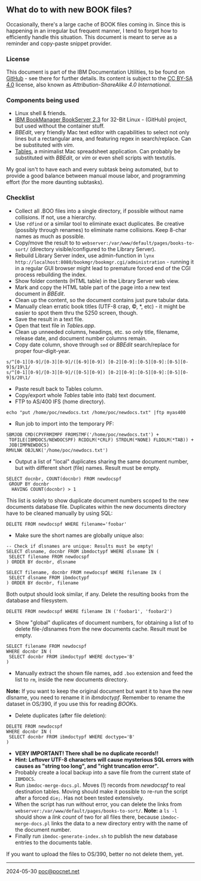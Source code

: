 ## What do to with new BOOK files?
Occasionally, there's a large cache of BOOK files coming in. Since this is happening in an irregular but frequent manner, I tend to forget how to efficiently handle this situation. This document is meant to serve as a reminder and copy-paste snippet provider.

### License
This document is part of the IBM Documentation Utilities, to be found on [GitHub](https://github.com/PoC-dev/ibmdocs-tools) - see there for further details. Its content is subject to the [CC BY-SA 4.0](https://creativecommons.org/licenses/by-sa/4.0/) license, also known as *Attribution-ShareAlike 4.0 International*.

### Components being used
- Linux shell & friends.
- [IBM BookManager BookServer 2.3](https://github.com/cyberdotgent/bookmgr-docker) for 32-Bit Linux - (GitHub) project, but used without the container stuff.
- *BBEdit*, very friendly Mac text editor with capabilities to select not only lines but a rectangular area, and featuring regex in search/replace. Can be substituted with *vim*.
- [Tables](https://www.x-tables.eu), a minimalist Mac spreadsheet application. Can probably be substituted with *BBEdit*, or *vim* or even shell scripts with textutils.

My goal isn't to have each and every subtask being automated, but to provide a good balance between manual mouse labor, and programming effort (for the more daunting subtasks).

### Checklist
- Collect all .BOO files into a single directory, if possible without name collisions. If not, use a hierarchy.
- Use `rdfind` or a similar tool to eliminate exact duplicates. Be creative (possibly through renames) to eliminate name collisions. Keep 8-char names as much as possible.
- Copy/move the result to to `webserver:/var/www/default/pages/books-to-sort/` (directory visible/configured to the Library Server).
- Rebuild Library Server index, use admin-function in `lynx http://localhost:8080/bookmgr/bookmgr.cgi/administration` - running it in a regular GUI browser might lead to premature forced end of the CGI process rebuilding the index.
- Show folder contents (HTML table) in the Library Server web view.
- Mark and copy the HTML table part of the page into a new text document in *BBEdit*.
- Clean up the content, so the document contains just pure tabular data.
- Manually clean erratic book titles (UTF-8 crap, ©, \*, etc) - it might be easier to spot them thru the 5250 screen, though.
- Save the result in a text file.
- Open that text file in *Tables.app*.
- Clean up unneeded columns, headings, etc. so only title, filename, release date, and document number columns remain.
- Copy date column, shove through `sed` or *BBEdit* search/replace for proper four-digit-year.
```
s/^[0-1][0-9]/[0-3][0-9]/([6-9][0-9]) [0-2][0-9]:[0-5][0-9]:[0-5][0-9]$/19\1/
s/^[0-1][0-9]/[0-3][0-9]/([0-5][0-9]) [0-2][0-9]:[0-5][0-9]:[0-5][0-9]$/20\1/
```
- Paste result back to Tables column.
- Copy/export whole *Tables* table into (tab) text document.
- FTP to AS/400 IFS (home directory).
```
echo "put /home/poc/newdocs.txt /home/poc/newdocs.txt" |ftp myas400
```
- Run job to import into the temporary PF:
```
SBMJOB CMD(CPYFRMIMPF FROMSTMF('/home/poc/newdocs.txt') +
 TOFILE(IBMDOCS/NEWDOCSPF) RCDDLM(*CRLF) STRDLM(*NONE) FLDDLM(*TAB)) +
 JOB(IMPNEWDOCS)
RMVLNK OBJLNK('/home/poc/newdocs.txt')
```
- Output a list of "local" duplicates sharing the same document number, but with different short (file) names. Result must be empty.
```
SELECT docnbr, COUNT(docnbr) FROM newdocspf
 GROUP BY docnbr
  HAVING COUNT(docnbr) > 1
```
This list is solely to show duplicate document numbers scoped to the new documents database file. Duplicates within the new documents directory have to be cleaned manually by using SQL:
```
DELETE FROM newdocspf WHERE filename='foobar'
```
- Make sure the short names are globally unique also:
```
-- Check if dlsnames are unique: Results must be empty!
SELECT dlsname, docnbr FROM ibmdoctypf WHERE dlsname IN (
 SELECT filename FROM newdocspf
) ORDER BY docnbr, dlsname

SELECT filename, docnbr FROM newdocspf WHERE filename IN (
 SELECT dlsname FROM ibmdoctypf
) ORDER BY docnbr, filename
```
Both output should look similar, if any. Delete the resulting books from the database and filesystem.
```
DELETE FROM newdocspf WHERE filename IN ('foobar1', 'foobar2')
```
- Show "global" duplicates of document numbers, for obtaining a list of to delete file-/dlsnames from the new documents cache. Result must be empty.
```
SELECT filename FROM newdocspf
WHERE docnbr IN (
 SELECT docnbr FROM ibmdoctypf WHERE doctype='B'
)
```
- Manually extract the shown file names, add `.boo` extension and feed the list to `rm`, inside the new documents directory.

**Note:** If you want to keep the original document but want it to have the new dlsname, you need to rename it in *ibmdoctypf*. Remember to rename the dataset in OS/390, if you use this for reading *BOOK*s.

- Delete duplicates (after file deletion):
```
DELETE FROM newdocspf
WHERE docnbr IN (
 SELECT docnbr FROM ibmdoctypf WHERE doctype='B'
)
```
- **VERY IMPORTANT! There shall be no duplicate records!!**
- **Hint: Leftover UTF-8 characters will cause mysterious SQL errors with causes as "string too long", and "right truncation error".**
- Probably create a local backup into a save file from the current state of `IBMDOCS`.
- Run `ibmdoc-merge-docs.pl`. Moves (!) records from *newdocspf* to real destination tables. Moving should make it possible to re-run the script after a forced `die;`. Has not been tested extensively.
- When the script has run without error, you can delete the links from `webserver:/var/www/default/pages/books-to-sort/`. **Note:** a `ls -l` should show a *link count* of two for all files there, because `ibmdoc-merge-docs.pl` links the data to a new directory entry with the name of the document number.
- Finally run `ibmdoc-generate-index.sh` to publish the new database entries to the documents table.

If you want to upload the files to OS/390, better no not delete them, yet.

----
2024-05-30 poc@pocnet.net
